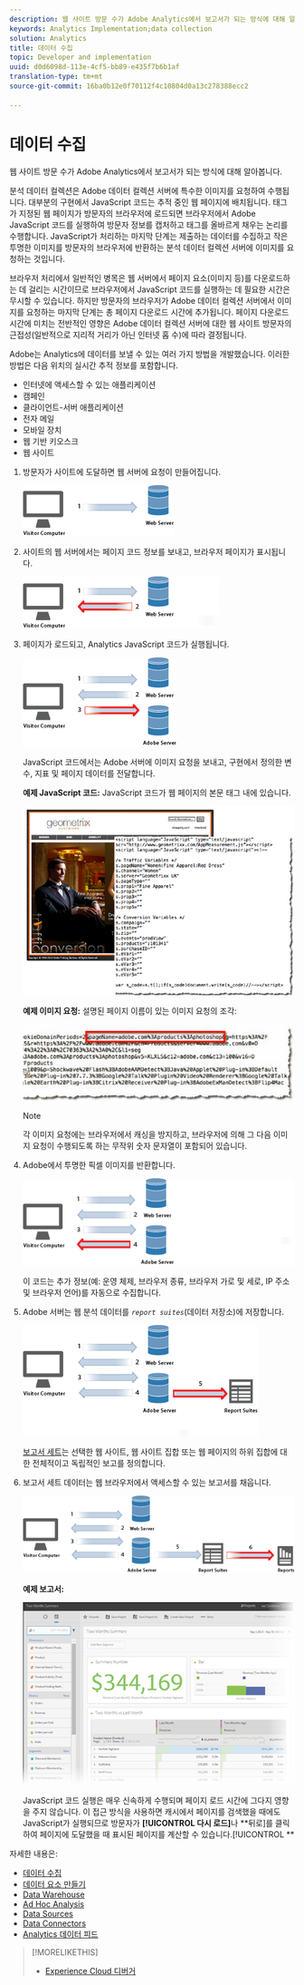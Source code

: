 ```yaml
---
description: 웹 사이트 방문 수가 Adobe Analytics에서 보고서가 되는 방식에 대해 알아봅니다.
keywords: Analytics Implementation;data collection
solution: Analytics
title: 데이터 수집
topic: Developer and implementation
uuid: d0d6098d-113e-4cf5-bb89-e435f7b6b1af
translation-type: tm+mt
source-git-commit: 16ba0b12e0f70112f4c10804d0a13c278388ecc2

---
```



# 데이터 수집

웹 사이트 방문 수가 Adobe Analytics에서 보고서가 되는 방식에 대해 알아봅니다.

분석 데이터 컬렉션은 Adobe 데이터 컬렉션 서버에 특수한 이미지를 요청하여 수행됩니다. 대부분의 구현에서 JavaScript 코드는 추적 중인 웹 페이지에 배치됩니다. 태그가 지정된 웹 페이지가 방문자의 브라우저에 로드되면 브라우저에서 Adobe JavaScript 코드를 실행하여 방문자 정보를 캡처하고 태그를 올바르게 채우는 논리를 수행합니다. JavaScript가 처리하는 마지막 단계는 제출하는 데이터를 수집하고 작은 투명한 이미지를 방문자의 브라우저에 반환하는 분석 데이터 컬렉션 서버에 이미지를 요청하는 것입니다.

브라우저 처리에서 일반적인 병목은 웹 서버에서 페이지 요소(이미지 등)를 다운로드하는 데 걸리는 시간이므로 브라우저에서 JavaScript 코드를 실행하는 데 필요한 시간은 무시할 수 있습니다. 하지만 방문자의 브라우저가 Adobe 데이터 컬렉션 서버에서 이미지를 요청하는 마지막 단계는 총 페이지 다운로드 시간에 추가됩니다. 페이지 다운로드 시간에 미치는 전반적인 영향은 Adobe 데이터 컬렉션 서버에 대한 웹 사이트 방문자의 근접성(일반적으로 지리적 거리가 아닌 인터넷 홉 수)에 따라 결정됩니다.

Adobe는 Analytics에 데이터를 보낼 수 있는 여러 가지 방법을 개발했습니다. 이러한 방법은 다음 위치의 실시간 추적 정보를 포함합니다.

* 인터넷에 액세스할 수 있는 애플리케이션
* 캠페인
* 클라이언트-서버 애플리케이션
* 전자 메일
* 모바일 장치
* 웹 기반 키오스크
* 웹 사이트

<!-- 

<p>Need to reconcile with Data Collection topics in the user guide, in this guide, and in reference. </p>

 -->

1. 방문자가 사이트에 도달하면 웹 서버에 요청이 만들어집니다.

   ![](assets/how-data-is-collected-1.png)

1. 사이트의 웹 서버에서는 페이지 코드 정보를 보내고, 브라우저 페이지가 표시됩니다.

   ![](assets/how-data-is-collected-2.png)

1. 페이지가 로드되고, Analytics JavaScript 코드가 실행됩니다.

   ![](assets/how-data-is-collected-3.png)

   JavaScript 코드에서는 Adobe 서버에 이미지 요청을 보내고, 구현에서 정의한 변수, 지표 및 페이지 데이터를 전달합니다.

   **예제 JavaScript 코드:** JavaScript 코드가 웹 페이지의 본문 태그 내에 있습니다.

   ![](assets/code-example-geometrixx.png)

   **예제 이미지 요청:** 설명된 페이지 이름이 있는 이미지 요청의 조각: 

   ![](assets/image-request-snippet.png)

   >[!NOTE]
   >
   >각 이미지 요청에는 브라우저에서 캐싱을 방지하고, 브라우저에 의해 그 다음 이미지 요청이 수행되도록 하는 무작위 숫자 문자열이 포함되어 있습니다.

1. Adobe에서 투명한 픽셀 이미지를 반환합니다.

   ![](assets/how-data-is-collected-4.png)

   이 코드는 추가 정보(예: 운영 체제, 브라우저 종류, 브라우저 가로 및 세로, IP 주소 및 브라우저 언어)를 자동으로 수집합니다.

1. Adobe 서버는 웹 분석 데이터를 *`report suites`*(데이터 저장소)에 저장합니다.

   ![](assets/how-data-is-collected-5.png)

   [보고서 세트](https://marketing.adobe.com/resources/help/en_US/reference/report_suites_admin.html)는 선택한 웹 사이트, 웹 사이트 집합 또는 웹 페이지의 하위 집합에 대한 전체적이고 독립적인 보고를 정의합니다.

1. 보고서 세트 데이터는 웹 브라우저에서 액세스할 수 있는 보고서를 채웁니다.

   ![](assets/how-data-is-collected-6.png)

   **예제 보고서:**

   ![](assets/two-months-summary-project.png)

   JavaScript 코드 실행은 매우 신속하게 수행되며 페이지 로드 시간에 그다지 영향을 주지 않습니다. 이 접근 방식을 사용하면 캐시에서 페이지를 검색했을 때에도 JavaScript가 실행되므로 방문자가 **[!UICONTROL 다시 로드]**&#x200B;나 **뒤로]를 클릭하여 페이지에 도달했을 때 표시된 페이지를 계산할 수 있습니다.[!UICONTROL **

자세한 내용은:

* [데이터 수집](/help/implement/js-implementation/data-collection/query-parameters.md)
* [데이터 요소 만들기](/help/implement/c-implement-with-dtm/t-data-element.md)
* [Data Warehouse](https://marketing.adobe.com/resources/help/en_US/reference/data_warehouse.html)
* [Ad Hoc Analysis](https://marketing.adobe.com/resources/help/en_US/dsc/c_getting_started.html)
* [Data Sources](https://marketing.adobe.com/resources/help/en_US/whitepapers/ftp/ftp_datasources.html)
* [Data Connectors](https://marketing.adobe.com/resources/help/en_US/whitepapers/ftp/ftp_genesis.html)
* [Analytics 데이터 피드](/help/export/analytics-data-feed/c-getstarted/data-feed-overview.md)

>[!MORELIKETHIS]
>       
>* [Experience Cloud 디버거](/help/implement/impl-testing/debugger.md)

